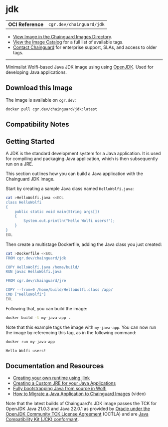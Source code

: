 <!--monopod:start-->
# jdk
| | |
| - | - |
| **OCI Reference** | `cgr.dev/chainguard/jdk` |


* [View Image in the Chainguard Images Directory](https://images.chainguard.dev/directory/image/jdk/overview).
* [View the Image Catalog](https://console.chainguard.dev/images/catalog) for a full list of available tags.
* [Contact Chainguard](https://www.chainguard.dev/chainguard-images) for enterprise support, SLAs, and access to older tags.

---
<!--monopod:end-->

<!--overview:start-->
Minimalist Wolfi-based Java JDK image using using [OpenJDK](https://openjdk.org/projects/jdk/).  Used for developing Java applications.
<!--overview:end-->

<!--getting:start-->
## Download this Image
The image is available on `cgr.dev`:

```
docker pull cgr.dev/chainguard/jdk:latest
```
<!--getting:end-->

<!--body:start-->
## Compatibility Notes

## Getting Started

A JDK is the standard development system for a Java application. It is used for compiling and packaging Java application, which is then subsequently run on a JRE.

This section outlines how you can build a Java application with the Chainguard JDK Image.

Start by creating a sample Java class named `HelloWolfi.java`:

```sh
cat >HelloWolfi.java <<EOL
class HelloWolfi
{
    public static void main(String args[])
    {
        System.out.println("Hello Wolfi users!");
    }
}
EOL
```

Then create a multistage Dockerfile, adding the Java class you just created:

```sh
cat >Dockerfile <<EOL
FROM cgr.dev/chainguard/jdk

COPY HelloWolfi.java /home/build/
RUN javac HelloWolfi.java

FROM cgr.dev/chainguard/jre

COPY --from=0 /home/build/HelloWolfi.class /app/
CMD ["HelloWolfi"]
EOL
```

Following that, you can build the image:

```sh
docker build -t my-java-app .
```

Note that this example tags the image with `my-java-app`. You can now run the image by referencing this tag, as in the following command:

```sh
docker run my-java-app
```
```
Hello Wolfi users!
```

## Documentation and Resources

- [Creating your own runtime using jlink](https://adoptium.net/en-GB/blog/2021/10/jlink-to-produce-own-runtime/)
- [Creating a Custom JRE for your Java Applications](https://adriankodja.com/creating-a-custom-jre-for-your-java-applications)
- [Fully bootstrapping Java from source in Wolfi](https://www.chainguard.dev/unchained/fully-bootstrapping-java-from-source-in-wolfi)
- [How to Migrate a Java Application to Chainguard Images](https://edu.chainguard.dev/chainguard/chainguard-images/videos/java-images/) (video)

Note that the latest builds of Chainguard's JDK image passes the TCK for OpenJDK Java 21.0.3 and Java 22.0.1 as provided by [Oracle under the OpenJDK Community TCK License Agreement](https://openjdk.org/groups/conformance/JckAccess/index.html) (OCTLA) and are [Java Compatibility Kit (JCK) conformant](https://www.chainguard.dev/unchained/chainguards-openjdk-java-images-are-now-jck-conformant).
<!--body:end-->

